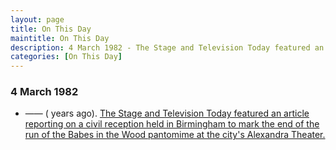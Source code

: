 ```yaml
---
layout: page
title: On This Day
maintitle: On This Day
description: 4 March 1982 - The Stage and Television Today featured an article reporting on a civil reception held in Birmingham to mark the end of the run of the Babes in the Wood pantomime at the city's Alexandra Theater.
categories: [On This Day]
---
```


### 4 March 1982
* —— (<span id="age"></span> years ago). [The Stage and Television Today featured an article reporting on a civil reception held in Birmingham to mark the end of the run of the Babes in the Wood pantomime at the city's Alexandra Theater.]()

<!-- Script for calculating number of years ago -->
<script>
var dob = '19820304';
var year = Number(dob.substr(0, 4));
var month = Number(dob.substr(4, 2)) - 1;
var day = Number(dob.substr(6, 2));
var today = new Date();
var age = today.getFullYear() - year;
if (today.getMonth() < month || (today.getMonth() == month && today.getDate() < day)) {
  age--;
}
document.getElementById("age").innerHTML=age;
</script>

